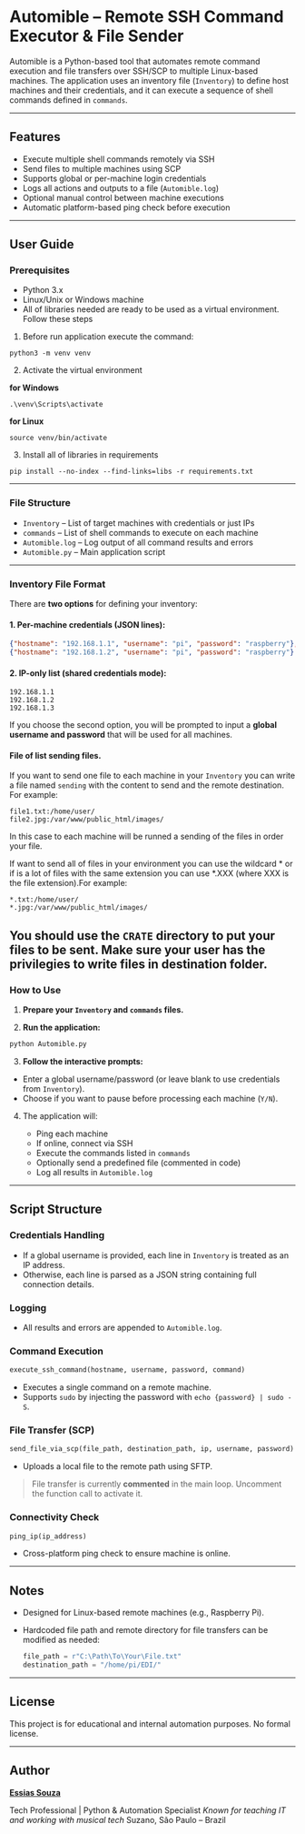 # Automible – Remote SSH Command Executor & File Sender

Automible is a Python-based tool that automates remote command execution and file transfers over SSH/SCP to multiple Linux-based machines. The application uses an inventory file (`Inventory`) to define host machines and their credentials, and it can execute a sequence of shell commands defined in `commands`.

---

## Features

* Execute multiple shell commands remotely via SSH
* Send files to multiple machines using SCP
* Supports global or per-machine login credentials
* Logs all actions and outputs to a file (`Automible.log`)
* Optional manual control between machine executions
* Automatic platform-based ping check before execution

---

## User Guide

### Prerequisites

* Python 3.x
* Linux/Unix or Windows machine
* All of libraries needed are ready to be used as a virtual environment. Follow these steps

1. Before run application execute the command:

```
python3 -m venv venv
```

2. Activate the virtual environment

**for Windows**
```
.\venv\Scripts\activate
```

**for Linux**
```
source venv/bin/activate 
```

3. Install all of libraries in requirements

```
pip install --no-index --find-links=libs -r requirements.txt
```

---

### File Structure

* `Inventory` – List of target machines with credentials or just IPs
* `commands` – List of shell commands to execute on each machine
* `Automible.log` – Log output of all command results and errors
* `Automible.py` – Main application script

---

### Inventory File Format

There are **two options** for defining your inventory:

#### 1. Per-machine credentials (JSON lines):

```json
{"hostname": "192.168.1.1", "username": "pi", "password": "raspberry"},
{"hostname": "192.168.1.2", "username": "pi", "password": "raspberry"}
```

#### 2. IP-only list (shared credentials mode):

```
192.168.1.1
192.168.1.2
192.168.1.3
```

If you choose the second option, you will be prompted to input a **global username and password** that will be used for all machines.

#### File of list sending files.

If you want to send one file to each machine in your `Inventory` you can write a file named `sending` with the content to send and the remote destination. For example:

```
file1.txt:/home/user/
file2.jpg:/var/www/public_html/images/
```

In this case to each machine will be runned a sending of the files in order your file.

If want to send all of files in your environment you can use the wildcard * or if is a lot of files with the same extension you can use *.XXX (where XXX is the file extension).For example:

```
*.txt:/home/user/
*.jpg:/var/www/public_html/images/
```

You should use the `CRATE` directory to put your files to be sent. Make sure your user has the privilegies to write files in destination folder.
---

### How to Use

1. **Prepare your `Inventory` and `commands` files.**

2. **Run the application:**

```bash
python Automible.py
```

3. **Follow the interactive prompts:**

* Enter a global username/password (or leave blank to use credentials from `Inventory`).
* Choose if you want to pause before processing each machine (`Y/N`).

4. The application will:

   * Ping each machine
   * If online, connect via SSH
   * Execute the commands listed in `commands`
   * Optionally send a predefined file (commented in code)
   * Log all results in `Automible.log`

---

## Script Structure

### Credentials Handling

* If a global username is provided, each line in `Inventory` is treated as an IP address.
* Otherwise, each line is parsed as a JSON string containing full connection details.

### Logging

* All results and errors are appended to `Automible.log`.

### Command Execution

```python
execute_ssh_command(hostname, username, password, command)
```

* Executes a single command on a remote machine.
* Supports `sudo` by injecting the password with `echo {password} | sudo -S`.

### File Transfer (SCP)

```python
send_file_via_scp(file_path, destination_path, ip, username, password)
```

* Uploads a local file to the remote path using SFTP.

> File transfer is currently **commented** in the main loop. Uncomment the function call to activate it.

### Connectivity Check

```python
ping_ip(ip_address)
```

* Cross-platform ping check to ensure machine is online.

---

## Notes

* Designed for Linux-based remote machines (e.g., Raspberry Pi).
* Hardcoded file path and remote directory for file transfers can be modified as needed:

  ```python
  file_path = r"C:\Path\To\Your\File.txt"
  destination_path = "/home/pi/EDI/"
  ```

---

## License

This project is for educational and internal automation purposes. No formal license.

---

## Author

**[Essias Souza](https://github.com/EssiasSouza)**

Tech Professional | Python & Automation Specialist
*Known for teaching IT and working with musical tech*
Suzano, São Paulo – Brazil

